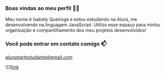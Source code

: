 ### Boas vindas ao meu perfil 💙💙

Meu nome é Isabely Queiroga e estou estudando na Alura, me desenvolvendo na linguagem JavaScript.
Utilizo esse espaço para minha organização e compartilhamento dos meu projetos desenvolvidos!

### Você pode entrar em contato comigo 📫

alurastartestudante@email.com

![]([link](https://tenor.com/b07k8.gif)
